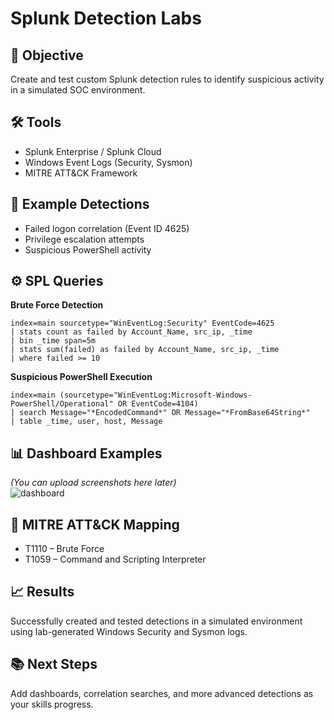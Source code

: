 # Splunk Detection Labs

## 🧠 Objective  
Create and test custom Splunk detection rules to identify suspicious activity in a simulated SOC environment.

## 🛠 Tools  
- Splunk Enterprise / Splunk Cloud  
- Windows Event Logs (Security, Sysmon)  
- MITRE ATT&CK Framework  

## 🧩 Example Detections  
- Failed logon correlation (Event ID 4625)  
- Privilege escalation attempts  
- Suspicious PowerShell activity  

## ⚙️ SPL Queries  
**Brute Force Detection**
```spl
index=main sourcetype="WinEventLog:Security" EventCode=4625
| stats count as failed by Account_Name, src_ip, _time
| bin _time span=5m
| stats sum(failed) as failed by Account_Name, src_ip, _time
| where failed >= 10
```

**Suspicious PowerShell Execution**
```spl
index=main (sourcetype="WinEventLog:Microsoft-Windows-PowerShell/Operational" OR EventCode=4104)
| search Message="*EncodedCommand*" OR Message="*FromBase64String*"
| table _time, user, host, Message
```

## 📊 Dashboard Examples  
*(You can upload screenshots here later)*  
![dashboard](images/splunk_dashboard_placeholder.png)

## 🔖 MITRE ATT&CK Mapping  
- T1110 – Brute Force  
- T1059 – Command and Scripting Interpreter  

## 📈 Results  
Successfully created and tested detections in a simulated environment using lab-generated Windows Security and Sysmon logs.

## 📚 Next Steps  
Add dashboards, correlation searches, and more advanced detections as your skills progress.
